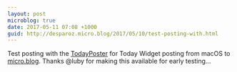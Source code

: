 ```yaml
---
layout: post
microblog: true
date: 2017-05-11 07:08 +1000
guid: http://desparoz.micro.blog/2017/05/10/test-posting-with.html
---
```

Test posting with the [TodayPoster](https://github.com/bryanluby/TodayPoster) for Today Widget posting from macOS to [micro.blog](http://micro.blog/desparoz). Thanks @luby for making this available for early testing…
